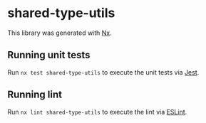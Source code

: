 # shared-type-utils

This library was generated with [Nx](https://nx.dev).

## Running unit tests

Run `nx test shared-type-utils` to execute the unit tests via [Jest](https://jestjs.io).

## Running lint

Run `nx lint shared-type-utils` to execute the lint via [ESLint](https://eslint.org/).
